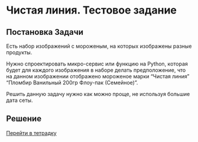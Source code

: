 # Чистая линия. Тестовое задание 

## Постановка Задачи

Есть набор изображений с мороженым, на которых изображены разные продукты.

Нужно спроектировать микро-сервис или функцию на Python, которая будет для каждого изображения в наборе делать предположение, что на данном изображении отображено мороженое марки “Чистая линия” “Пломбир Ванильный 200гр Флоу-пак (Семейное)”.


Решить данную задачу нужно как можно проще, не используя большие дата сеты.

## Решение

[Перейти в тетрадку](task.ipynb)
